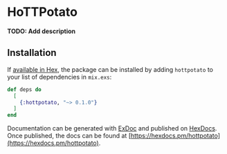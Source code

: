 # HoTTPotato

**TODO: Add description**

## Installation

If [available in Hex](https://hex.pm/docs/publish), the package can be installed
by adding `hottpotato` to your list of dependencies in `mix.exs`:

```elixir
def deps do
  [
    {:hottpotato, "~> 0.1.0"}
  ]
end
```

Documentation can be generated with [ExDoc](https://github.com/elixir-lang/ex_doc)
and published on [HexDocs](https://hexdocs.pm). Once published, the docs can
be found at [https://hexdocs.pm/hottpotato](https://hexdocs.pm/hottpotato).


